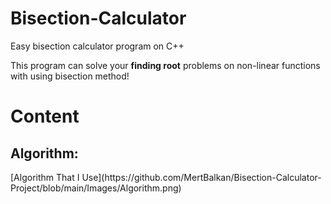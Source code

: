 # Bisection-Calculator
Easy bisection calculator program on C++
<p>This program can solve your <b>finding root</b> problems on non-linear functions with using bisection method! </p>

<h1>Content</h1>

<h2>Algorithm:</h2>
[Algorithm That I Use](https://github.com/MertBalkan/Bisection-Calculator-Project/blob/main/Images/Algorithm.png)